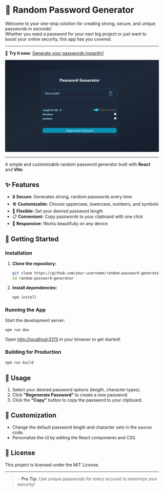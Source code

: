 # 🔐 Random Password Generator

Welcome to your one-stop solution for creating strong, secure, and unique passwords in seconds!  
Whether you need a password for your next big project or just want to boost your online security, this app has you covered.

---

<!-- Project Link -->

🚀 **Try it now:** [Generate your passwords instantly!](https://random-password-generator-omega-seven.vercel.app/)

<!-- Project Image -->

<p align="center">
  <img src="./image/output.png" alt="Random Password Generator Screenshot" width="600"/>
</p>

---

A simple and customizable random password generator built with **React** and **Vite**.

## ✨ Features

- 🔒 **Secure:** Generates strong, random passwords every time
- 🛠️ **Customizable:** Choose uppercase, lowercase, numbers, and symbols
- 📏 **Flexible:** Set your desired password length
- 📋 **Convenient:** Copy passwords to your clipboard with one click
- 📱 **Responsive:** Works beautifully on any device

## 🚀 Getting Started

### Installation

1. **Clone the repository:**
   ```bash
   git clone https://github.com/your-username/random-password-generator.git
   cd random-password-generator
   ```

2. **Install dependencies:**
   ```bash
   npm install
   ```

### Running the App

Start the development server:
```bash
npm run dev
```
Open [http://localhost:5173](http://localhost:5173) in your browser to get started!

### Building for Production

```bash
npm run build
```

## 📝 Usage

1. Select your desired password options (length, character types).
2. Click **"Regenerate Password"** to create a new password.
3. Click the **"Copy"** button to copy the password to your clipboard.

## 🎨 Customization

- Change the default password length and character sets in the source code.
- Personalize the UI by editing the React components and CSS.

## 📄 License

This project is licensed under the MIT License.

---

> 💡 **Pro Tip:** Use unique passwords for every account to maximize your security!
